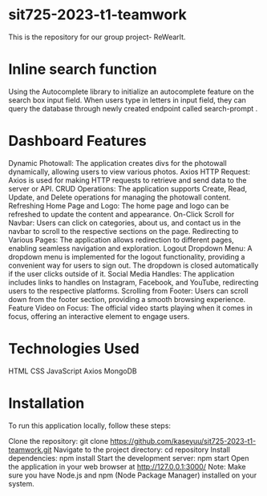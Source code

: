 # sit725-2023-t1-teamwork
This is the repository for our group project- ReWearIt.

# Inline search function
Using the Autocomplete library to initialize an autocomplete feature on the search box input field. When users type in letters in input field, they can query the database through newly created endpoint called search-prompt .

# Dashboard Features
Dynamic Photowall: The application creates divs for the photowall dynamically, allowing users to view various photos.
Axios HTTP Request: Axios is used for making HTTP requests to retrieve and send data to the server or API.
CRUD Operations: The application supports Create, Read, Update, and Delete operations for managing the photowall content.
Refreshing Home Page and Logo: The home page and logo can be refreshed to update the content and appearance.
On-Click Scroll for Navbar: Users can click on categories, about us, and contact us in the navbar to scroll to the respective sections on the page.
Redirecting to Various Pages: The application allows redirection to different pages, enabling seamless navigation and exploration.
Logout Dropdown Menu: A dropdown menu is implemented for the logout functionality, providing a convenient way for users to sign out. The dropdown is closed automatically if the user clicks outside of it.
Social Media Handles: The application includes links to handles on Instagram, Facebook, and YouTube, redirecting users to the respective platforms.
Scrolling from Footer: Users can scroll down from the footer section, providing a smooth browsing experience.
Feature Video on Focus: The official video starts playing when it comes in focus, offering an interactive element to engage users.

# Technologies Used
HTML
CSS
JavaScript
Axios
MongoDB

# Installation
To run this application locally, follow these steps:

Clone the repository: git clone https://github.com/kaseyuu/sit725-2023-t1-teamwork.git
Navigate to the project directory: cd repository
Install dependencies: npm install
Start the development server: npm start
Open the application in your web browser at http://127.0.0.1:3000/
Note: Make sure you have Node.js and npm (Node Package Manager) installed on your system.
